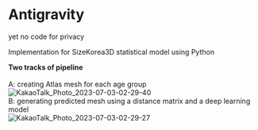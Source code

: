 # Antigravity

yet no code for privacy 

Implementation for SizeKorea3D statistical model using Python 

**Two tracks of pipeline**
<br/>
<br/> 
A: creating Atlas mesh for each age group
<br/>
![KakaoTalk_Photo_2023-07-03-02-29-40](https://github.com/Storkycold/Antigravity/assets/39956521/e6c8ed66-6dba-45ac-bc65-43c65b5ff872)
<br/>
B: generating predicted mesh using a distance matrix and a deep learning model
<br/>
![KakaoTalk_Photo_2023-07-03-02-29-27](https://github.com/Storkycold/Antigravity/assets/39956521/f5a86357-2350-4e70-9347-712b109ec85d)
